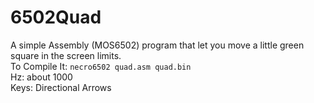 # 6502Quad
A simple Assembly (MOS6502) program that let you move a little green square in the screen limits.  
To Compile It: ```necro6502 quad.asm quad.bin```  
Hz: about 1000  
Keys: Directional Arrows  

